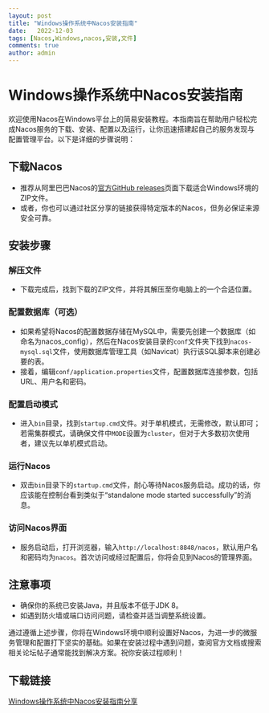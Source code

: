 ```yaml
---
layout: post
title: "Windows操作系统中Nacos安装指南"
date:   2022-12-03
tags: [Nacos,Windows,nacos,安装,文件]
comments: true
author: admin
---
```

# Windows操作系统中Nacos安装指南

欢迎使用Nacos在Windows平台上的简易安装教程。本指南旨在帮助用户轻松完成Nacos服务的下载、安装、配置以及运行，让你迅速搭建起自己的服务发现与配置管理平台。以下是详细的步骤说明：

## 下载Nacos

- 推荐从阿里巴巴Nacos的[官方GitHub releases](https://github.com/alibaba/nacos/releases)页面下载适合Windows环境的ZIP文件。
- 或者，你也可以通过社区分享的链接获得特定版本的Nacos，但务必保证来源安全可靠。

## 安装步骤

### 解压文件

- 下载完成后，找到下载的ZIP文件，并将其解压至你电脑上的一个合适位置。

### 配置数据库（可选）

- 如果希望将Nacos的配置数据存储在MySQL中，需要先创建一个数据库（如命名为nacos_config），然后在Nacos安装目录的`conf`文件夹下找到`nacos-mysql.sql`文件，使用数据库管理工具（如Navicat）执行该SQL脚本来创建必要的表。
- 接着，编辑`conf/application.properties`文件，配置数据库连接参数，包括URL、用户名和密码。

### 配置启动模式

- 进入`bin`目录，找到`startup.cmd`文件。对于单机模式，无需修改，默认即可；若需集群模式，请确保文件中`MODE`设置为`cluster`，但对于大多数初次使用者，建议先以单机模式启动。

### 运行Nacos

- 双击`bin`目录下的`startup.cmd`文件，耐心等待Nacos服务启动。成功的话，你应该能在控制台看到类似于“standalone mode started successfully”的消息。

### 访问Nacos界面

- 服务启动后，打开浏览器，输入`http://localhost:8848/nacos`，默认用户名和密码均为`nacos`。首次访问或经过配置后，你将会见到Nacos的管理界面。

## 注意事项

- 确保你的系统已安装Java，并且版本不低于JDK 8。
- 如遇到防火墙或端口访问问题，请检查并适当调整系统设置。

通过遵循上述步骤，你将在Windows环境中顺利设置好Nacos，为进一步的微服务管理和配置打下坚实的基础。如果在安装过程中遇到问题，查阅官方文档或搜索相关论坛帖子通常能找到解决方案。祝你安装过程顺利！

## 下载链接

[Windows操作系统中Nacos安装指南分享](https://pan.quark.cn/s/f999824e2c88)